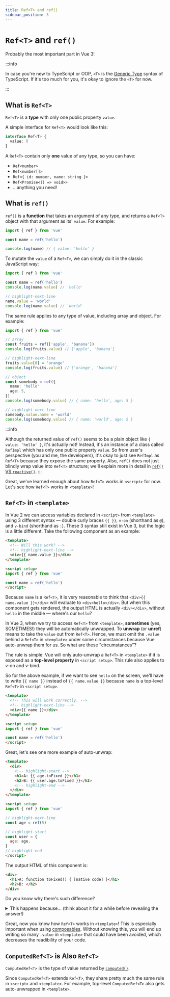 ```yaml
---
title: Ref<T> and ref()
sidebar_position: 3
---
```


# `Ref<T>` and `ref()`

Probably the most important part in Vue 3!

:::info

In case you're new to TypeScript or OOP, `<T>` is the [Generic Type](https://www.typescriptlang.org/docs/handbook/2/generics.html) syntax of TypeScript. If it's too much for you, it's okay to ignore the `<T>` for now.

:::

## What is `Ref<T>`

`Ref<T>` is a **type** with only one public property `value`.

A simple interface for `Ref<T>` would look like this:

```ts showLineNumbers
interface Ref<T> {
  value: T
}
```

A `Ref<T>` contain only **one** value of any type, so you can have:

- `Ref<number>`
- `Ref<number[]>`
- `Ref<{ id: number, name: string }>`
- `Ref<Promise<() => void>>`
- ...anything you need!

## What is `ref()`

`ref()` is a **function** that takes an argument of any type, and returns a `Ref<T>` object with that argument as its' `value`. For example:

```ts showLineNumbers
import { ref } from 'vue'

const name = ref('hello')

console.log(name) // { value: 'hello' }
```

To mutate the `value` of a `Ref<T>`, we can simply do it in the classic JavaScript way:

```ts showLineNumbers
import { ref } from 'vue'

const name = ref('hello')
console.log(name.value) // 'hello'

// highlight-next-line
name.value = 'world'
console.log(name.value) // 'world'
```

The same rule applies to any type of value, including array and object. For example:

```ts showLineNumbers
import { ref } from 'vue'

// array
const fruits = ref(['apple', 'banana'])
console.log(fruits.value) // ['apple', 'banana']

// highlight-next-line
fruits.value[0] = 'orange'
console.log(fruits.value) // ['orange', 'banana']

// object
const somebody = ref({
  name: 'hello'
  age: 5,
})
console.log(somebody.value) // { name: 'hello', age: 5 }

// highlight-next-line
somebody.value.name = 'world'
console.log(somebody.value) // { name: 'world', age: 5 }
```

:::info

Although the returned value of `ref()` seems to be a plain object like `{ value: 'hello' }`, it's actually not! Instead, it's an instance of a class called `RefImpl` which has only one public property `value`. So from user's perspective (you and me, the developers), it's okay to just see `RefImpl` as `Ref<T>` because they expose the same property. Also, `ref()` does not just blindly wrap value into `Ref<T>` structure; we'll explain more in detail in [`ref()` VS `reactive()`](./ref-vs-reactive.md).
:::

Great, we've learned enough about how `Ref<T>` works in `<script>` for now. Let's see how `Ref<T>` works in `<template>`!

## `Ref<T>` in `<template>`

In Vue 2 we can access variables declared in `<script>` from `<template>` using 3 different syntax — double curly braces `{{ }}`, `v-on` (shorthand as `@`), and `v-bind` (shorthand as `:`). These 3 syntax still exist in Vue 3, but the logic is a little different. Take the following component as an example:

```html showLineNumbers
<template>
  <!-- Will this work? -->
  <!-- highlight-next-line -->
  <div>{{ name.value }}</div>
</template>

<script setup>
import { ref } from 'vue'

const name = ref('hello')
</script>
```

Because `name` is a `Ref<T>`, it is very reasonable to think that `<div>{{ name.value }}</div>` will evaluate to `<div>hello</div>`. But when this component gets rendered, the output HTML is actually `<div></div>`, without `hello` in the middle — where's our `hello`?

In Vue 3, when we try to access `Ref<T>` from `<template>`, **sometimes** (yes, SOMETIMES!) they will be automatically unwrapped. To **unwrap** (or **unref**) means to take the `value` out from `Ref<T>`. Hence, we must omit the `.value` behind a `Ref<T>` in `<template>` under some circumstances because Vue auto-unwrap them for us. So what are these "circumstances"?

The rule is simple: Vue will only auto-unwrap a `Ref<T>` in `<template>` if it is exposed as a **top-level property** in `<script setup>`. This rule also applies to v-on and v-bind.

So for the above example, if we want to see `hello` on the screen, we'll have to write `{{ name }}` instead of `{{ name.value }}` because `name` is a top-level `Ref<T>` in `<script setup>`.

```html showLineNumbers
<template>
  <!-- This will work correctly. -->
  <!-- highlight-next-line -->
  <div>{{ name }}</div>
</template>

<script setup>
import { ref } from 'vue'

const name = ref('hello')
</script>
```

Great, let's see one more example of auto-unwrap:

```html showLineNumbers
<template>
  <div>
    <!-- highlight-start -->
    <h1>A: {{ age.toFixed }}</h1>
    <h2>B: {{ user.age.toFixed }}</h2>
    <!-- highlight-end -->
  </div>
</template>

<script setup>
import { ref } from 'vue'

// highlight-next-line
const age = ref(5)

// highlight-start
const user = {
  age: age,
}
// highlight-end
</script>
```

The output HTML of this component is:

```html showLineNumbers
<div>
  <h1>A: function toFixed() { [native code] }</h1>
  <h2>B: </h2>
</div>
```

Do you know why there's such difference?

<details>
  <summary>This happens because... (think about it for a while before revealing the answer!)</summary>

  - Both `age` and `user` are exposed as top-level properties in `<script setup>`.
  - Since `name` is a top-level `Ref<T>` in `<script setup>`, it gets auto-unwrapped in `<template>`, which means `{{ age }}` in `<template>` will equal to `age.value` in `<script setup>`, thus resolves to `5`.
  - In JavaScript, `toFixed` is a method defined in the prototype of number; `5` is a number, so `5.toFixed` will evaluate to that function, thus showing `function toFixed() { [native code] }` on the screen.
  - Although `user.age` and `age` are exactly the same variable in `<script setup>`, `{{ user.age }}` will **NOT** get auto-unwrapped in `<template>` because `user.age` is not a top-level property — `user` is!
  - Since `user.age` is not auto-unwrapped in `<template>`, `{{ user.age }}` in `<template>` will equal to `user.age` in `<script setup>`, which is a `Ref<T>`.
  - `Ref<T>` does not have a property called `toFixed`, so `{{ user.age.toFixed }}` resolves to `undefined` in `<template>`, causing `<h2>B: {{ undefined }}</h2>` to be rendered as `<h2>B: </h2>`.

</details>

Great, now you know how `Ref<T>` works in `<template>`! This is especially important when using [composables](./composables). Without knowing this, you will end up writing so many `.value` in `<template>` that could have been avoided, which decreases the readibility of your code.

## `ComputedRef<T>` is Also `Ref<T>`

`ComputedRef<T>` is the type of value returned by [`computed()`](https://vuejs.org/api/reactivity-core.html#computed).

Since `ComputedRef<T>` extends `Ref<T>`, they share pretty much the same rule in `<script>` and `<template>`. For example, top-level `ComputedRef<T>` also gets auto-unwrapped in `<template>`.
